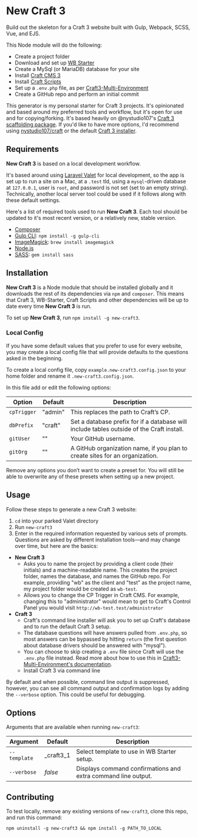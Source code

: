 # New Craft 3
Build out the skeleton for a Craft 3 website built with Gulp, Webpack, SCSS, Vue, and EJS.

This Node module will do the following:
- Create a project folder
- Download and set up [WB Starter](https://github.com/wbrowar/WB-Starter)
- Create a MySql (or MariaDB) database for your site
- Install [Craft CMS 3](https://github.com/craftcms/craft)
- Install [Craft Scripts](https://github.com/nystudio107/craft-scripts)
- Set up a `.env.php` file, as per [Craft3-Multi-Environment](https://github.com/nystudio107/craft3-multi-environment)
- Create a GitHub repo and perform an initial commit

This generator is my personal starter for Craft 3 projects. It's opinionated and based around my preferred tools and workflow, but it's open for use and for copying/forking. It's based heavily on @nystudio107's [Craft 3 scaffolding package](https://github.com/nystudio107/craft). If you'd like to have more options, I'd recommend using [nystudio107/craft](https://github.com/nystudio107/craft) or the default [Craft 3 installer](https://github.com/craftcms/craft).

## Requirements
**New Craft 3** is based on a local development workflow.

It's based around using [Laravel Valet](https://github.com/laravel/valet) for local development, so the app is set up to run a site on a Mac, at a `.test` tld, using a `mysql`-driven database at `127.0.0.1`, user is `root`, and password is not set (set to an empty string). Technically, another local server tool could be used if it follows along with these default settings.

Here's a list of required tools used to run **New Craft 3**. Each tool should be updated to it's most recent version, or a relatively new, stable version.

- [Composer](https://getcomposer.org)
- [Gulp CLI](https://github.com/gulpjs/gulp-cli): `npm install -g gulp-cli`
- [ImageMagick](https://www.imagemagick.org): `brew install imagemagick`
- [Node.js](https://nodejs.org/en/)
- [SASS](http://sass-lang.com/): `gem install sass`


## Installation
**New Craft 3** is a Node module that should be installed globally and it downloads the rest of its dependencies via `npm` and `composer`. This means that Craft 3, WB-Starter, Craft Scripts and other dependencies will be up to date every time **New Craft 3** is run.

To set up **New Craft 3**, run `npm install -g new-craft3`.

### Local Config
If you have some default values that you prefer to use for every website, you may create a local config file that will provide defaults to the questions asked in the beginning.

To create a local config file, copy `example.new-craft3.config.json` to your home folder and rename it `.new-craft3.config.json`.

In this file add or edit the following options:

| Option | Default | Description |
| --- | --- | --- |
| `cpTrigger` | "admin" | This replaces the path to Craft’s CP. |
| `dbPrefix` | "craft" | Set a database prefix for if a database will include tables outside of the Craft install. |
| `gitUser` | "" | Your GitHub username. |
| `gitOrg` | "" | A GitHub organization name, if you plan to create sites for an organization. |

Remove any options you don’t want to create a preset for. You will still be able to overwrite any of these presets when setting up a new project.

## Usage
Follow these steps to generate a new Craft 3 website:

1. `cd` into your parked Valet directory
2. Run `new-craft3`
3. Enter in the required information requested by various sets of prompts. Questions are asked by different installation tools—and may change over time, but here are the basics:
  - **New Craft 3**
    - Asks you to name the project by providing a client code (their initials) and a machine-readable name. This creates the project folder, names the database, and names the GitHub repo. For example, providing "wb" as the client and "test" as the project name, my project folder would be created as `wb-test`.
    - Allows you to change the CP Trigger in Craft CMS. For example, changing this to "administrator" would mean to get to Craft's Control Panel you would visit `http://wb-test.test/administrator`
  - **Craft 3**
    - Craft's command line installer will ask you to set up Craft's database and to run the default Craft 3 setup.
    - The database questions will have answers pulled from `.env.php`, so most answers can be bypassed by hitting `return` (the first question about database drivers should be answered with "mysql").
    - You can choose to skip creating a `.env` file since Craft will use the `.env.php` file instead. Read more about how to use this in [Craft3-Multi-Environment's documentation](https://github.com/nystudio107/craft3-multi-environment#using-craft-multi-environment).
    - Install Craft 3 via command line
    
By default and when possible, command line output is suppressed, however, you can see all command output and confirmation logs by adding the `--verbose` option. This could be useful for debugging.

## Options
Arguments that are available when running `new-craft3`:

| Argument | Default | Description |
| --- | --- | --- |
| `--template` | _craft3_1 | Select template to use in WB Starter setup. |
| `--verbose` | *false* | Displays command confirmations and extra command line output. |

## Contributing
To test locally, remove any existing versions of `new-craft3`, clone this repo, and run this command:

```
npm uninstall -g new-craft3 && npm install -g PATH_TO_LOCAL
```